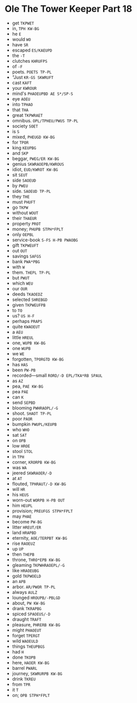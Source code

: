 # Ole The Tower Keeper Part 18

* get `TKPWET`
* in, `TPH KW-BG`
* he `E`
* would `WO`
* have `SR`
* escaped `ES/KAEUPD`
* the `-T`
* clutches `KHRUFPS`
* of `-F`
* poets. `POETS TP-PL`
* "Just `KR-GS SKWRUFT`
* cast `KAFT`
* your `KWROUR`
* mind's `PHAOEUPBD AE S*/SP-S`
* eye `AOEU`
* into `TPHAO`
* that `THA`
* great `TKPWRAET`
* omnibus. `OPL/TPHEU/PWUS TP-PL`
* society `SOET`
* is `S`
* mixed, `PHEUGD KW-BG`
* for `TPOR`
* king `KEUPBG`
* and `SKP`
* beggar, `PWEG/ER KW-BG`
* genius `SKWRAOEPB/KWROUS`
* idiot, `EUD/KWROT KW-BG`
* sit `SEUT`
* side `SAOEUD`
* by `PWEU`
* side. `SAOEUD TP-PL`
* they `THE`
* must `PHUFT`
* go `TKPW`
* without `WOUT`
* their `THAEUR`
* property `PROT`
* money; `PHUPB STPH*FPLT`
* only `OEPBL`
* service-book `S-FS H-PB PWAOBG`
* gift `TKPWEUFT`
* out `OUT`
* savings `SAFGS`
* bank `PWA*PBG`
* with `W`
* them. `THEPL TP-PL`
* but `PWUT`
* which `WEU`
* our `OUR`
* deeds `TKAOEDZ`
* selected `SHREBGD`
* given `TKPWEUFPB`
* to `TO`
* us? `US H-F`
* perhaps `PRAPS`
* quite `KWAOEUT`
* a `AEU`
* little `HREUL`
* one, `WUPB KW-BG`
* one `WUPB`
* we `WE`
* forgotten, `TPORGTD KW-BG`
* has `HAS`
* been `PW-PB`
* recorded—small `RORD/-D EPL/TKA*RB SPAUL`
* as `AZ`
* pea, `PAE KW-BG`
* pea `PAE`
* can `K`
* send `SEPBD`
* blooming `PWHRAOPL/-G`
* shoot. `SHAOT TP-PL`
* poor `PAOR`
* bumpkin `PWUPL/KEUPB`
* who `WHO`
* sat `SAT`
* on `OPB`
* low `HROE`
* stool `STOL`
* in `TPH`
* corner, `KRORPB KW-BG`
* was `WA`
* jeered `SKWRAOER/-D`
* at `AT`
* flouted, `TPHRAUT/-D KW-BG`
* will `HR`
* his `HEUS`
* worn-out `WORPB H-PB OUT`
* him `HEUPL`
* provision; `PREUFGS STPH*FPLT`
* may `PHAE`
* become `PW-BG`
* litter `HREUT/ER`
* land `HRAPBD`
* eternity, `AOE/TERPBT KW-BG`
* rise `RAOEUZ`
* up `UP`
* then `THEPB`
* throne, `THRO*EPB KW-BG`
* gleaming `TKPWHRAOEPL/-G`
* like `HRAOEUBG`
* gold `TKPWOELD`
* an `APB`
* arbor. `AR/PWOR TP-PL`
* always `AULZ`
* lounged `HROUPB/-PBLGD`
* about, `PW KW-BG`
* drank `TKRAPBG`
* spiced `SPAOEUS/-D`
* draught `TRAFT`
* pleasure, `PHRERB KW-BG`
* might `PHAOEUT`
* forget `TPERGT`
* wild `WAOEULD`
* things `THEUPBGS`
* had `H`
* done `TKOPB`
* here, `HAOER KW-BG`
* barrel `PWARL`
* journey, `SKWRURPB KW-BG`
* drink `TKREU`
* from `TPR`
* it `T`
* on; `OPB STPH*FPLT`
